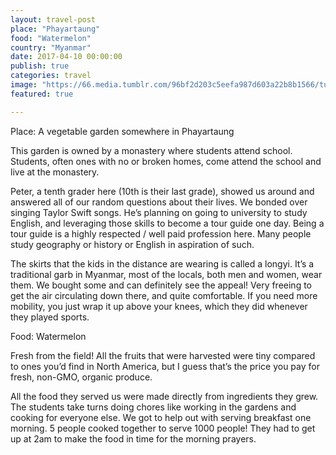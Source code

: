 ```yaml
---
layout: travel-post
place: "Phayartaung"
food: "Watermelon"
country: "Myanmar"
date: 2017-04-10 00:00:00
publish: true
categories: travel
image: "https://66.media.tumblr.com/96bf2d203c5eefa987d603a22b8b1566/tumblr_p0zki5LIC01wkhtd7o1_1280.jpg"
featured: true

---
```


Place: A vegetable garden somewhere in Phayartaung

This garden is owned by a monastery where students attend school. Students, often ones with no or broken homes, come attend the school and live at the monastery.

Peter, a tenth grader here (10th is their last grade), showed us around and answered all of our random questions about their lives. We bonded over singing Taylor Swift songs. He’s planning on going to university to study English, and leveraging those skills to become a tour guide one day. Being a tour guide is a highly respected / well paid profession here. Many people study geography or history or English in aspiration of such.

The skirts that the kids in the distance are wearing is called a longyi. It’s a traditional garb in Myanmar, most of the locals, both men and women, wear them. We bought some and can definitely see the appeal! Very freeing to get the air circulating down there, and quite comfortable. If you need more mobility, you just wrap it up above your knees, which they did whenever they played sports.

Food: Watermelon

Fresh from the field! All the fruits that were harvested were tiny compared to ones you’d find in North America, but I guess that’s the price you pay for fresh, non-GMO, organic produce.

All the food they served us were made directly from ingredients they grew. The students take turns doing chores like working in the gardens and cooking for everyone else. We got to help out with serving breakfast one morning. 5 people cooked together to serve 1000 people! They had to get up at 2am to make the food in time for the morning prayers.